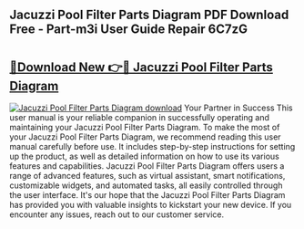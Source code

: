 ## Jacuzzi Pool Filter Parts Diagram PDF Download Free - Part-m3i User Guide Repair 6C7zG

# <h2><a href="http://dfncec.blite.top/?on=Jacuzzi+Pool+Filter+Parts+Diagram">🔗Download New 👉🔴 Jacuzzi Pool Filter Parts Diagram</a></h2>

[![Jacuzzi Pool Filter Parts Diagram download](https://i.imgur.com/lujVjoI.png)](http://dfncec.blite.top/?on=Jacuzzi+Pool+Filter+Parts+Diagram)
Your Partner in Success This user manual is your reliable companion in successfully operating and maintaining your Jacuzzi Pool Filter Parts Diagram. To make the most of your Jacuzzi Pool Filter Parts Diagram, we recommend reading this user manual carefully before use. It includes step-by-step instructions for setting up the product, as well as detailed information on how to use its various features and capabilities. Jacuzzi Pool Filter Parts Diagram offers users a range of advanced features, such as virtual assistant, smart notifications, customizable widgets, and automated tasks, all easily controlled through the user interface. It's our hope that the Jacuzzi Pool Filter Parts Diagram has provided you with valuable insights to kickstart your new device. If you encounter any issues, reach out to our customer service.
